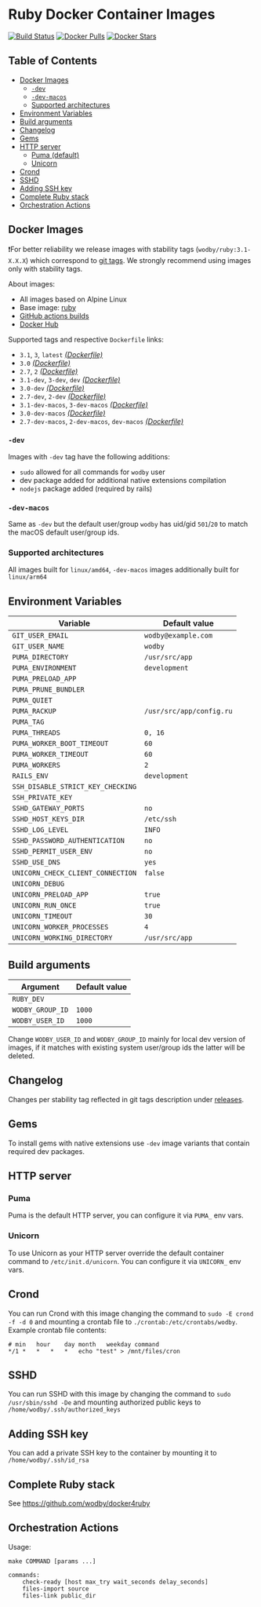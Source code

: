 # Ruby Docker Container Images

[![Build Status](https://github.com/wodby/ruby/workflows/Build%20docker%20image/badge.svg)](https://github.com/wodby/ruby/actions)
[![Docker Pulls](https://img.shields.io/docker/pulls/wodby/ruby.svg)](https://hub.docker.com/r/wodby/ruby)
[![Docker Stars](https://img.shields.io/docker/stars/wodby/ruby.svg)](https://hub.docker.com/r/wodby/ruby)

## Table of Contents

- [Docker Images](#docker-images)
    - [`-dev`](#-dev)
    - [`-dev-macos`](#-dev-macos)
    - [Supported architectures](#supported-architectures)
- [Environment Variables](#environment-variables)
- [Build arguments](#build-arguments)
- [Changelog](#changelog)
- [Gems](#gems)
- [HTTP server](#http-server)
    - [Puma (default)](#puma)
    - [Unicorn](#unicorn)
- [Crond](#crond)
- [SSHD](#sshd)
- [Adding SSH key](#adding-ssh-key)
- [Complete Ruby stack](#complete-ruby-stack)
- [Orchestration Actions](#orchestration-actions)

## Docker Images

❗For better reliability we release images with stability tags (`wodby/ruby:3.1-X.X.X`) which correspond to [git tags](https://github.com/wodby/ruby/releases). We strongly recommend using images only with stability tags.

About images:

- All images based on Alpine Linux
- Base image: [ruby](https://github.com/docker-library/ruby)
- [GitHub actions builds](https://github.com/wodby/ruby/actions) 
- [Docker Hub](https://hub.docker.com/r/wodby/ruby) 

Supported tags and respective `Dockerfile` links:

- `3.1`, `3`, `latest` [_(Dockerfile)_]
- `3.0` [_(Dockerfile)_]
- `2.7`, `2` [_(Dockerfile)_]
- `3.1-dev`, `3-dev`, `dev` [_(Dockerfile)_]
- `3.0-dev` [_(Dockerfile)_]
- `2.7-dev`, `2-dev` [_(Dockerfile)_]
- `3.1-dev-macos`, `3-dev-macos` [_(Dockerfile)_]
- `3.0-dev-macos` [_(Dockerfile)_]
- `2.7-dev-macos`, `2-dev-macos`, `dev-macos` [_(Dockerfile)_]

[_(Dockerfile)_]: https://github.com/wodby/ruby/tree/master/Dockerfile

### `-dev` 

Images with `-dev` tag have the following additions:

- `sudo` allowed for all commands for `wodby` user
- dev package added for additional native extensions compilation 
- `nodejs` package added (required by rails)

### `-dev-macos`

Same as `-dev` but the default user/group `wodby` has uid/gid `501`/`20`  to match the macOS default user/group ids.

### Supported architectures

All images built for `linux/amd64`, `-dev-macos` images additionally built for `linux/arm64`

## Environment Variables

| Variable                          | Default value            |
|-----------------------------------|--------------------------|
| `GIT_USER_EMAIL`                  | `wodby@example.com`      |
| `GIT_USER_NAME`                   | `wodby`                  |
| `PUMA_DIRECTORY`                  | `/usr/src/app`           |
| `PUMA_ENVIRONMENT`                | `development`            |
| `PUMA_PRELOAD_APP`                |                          |
| `PUMA_PRUNE_BUNDLER`              |                          |
| `PUMA_QUIET`                      |                          |
| `PUMA_RACKUP`                     | `/usr/src/app/config.ru` |
| `PUMA_TAG`                        |                          |
| `PUMA_THREADS`                    | `0, 16`                  |
| `PUMA_WORKER_BOOT_TIMEOUT`        | `60`                     |
| `PUMA_WORKER_TIMEOUT`             | `60`                     |
| `PUMA_WORKERS`                    | `2`                      |
| `RAILS_ENV`                       | `development`            |
| `SSH_DISABLE_STRICT_KEY_CHECKING` |                          |
| `SSH_PRIVATE_KEY`                 |                          |
| `SSHD_GATEWAY_PORTS`              | `no`                     |
| `SSHD_HOST_KEYS_DIR`              | `/etc/ssh`               |
| `SSHD_LOG_LEVEL`                  | `INFO`                   |
| `SSHD_PASSWORD_AUTHENTICATION`    | `no`                     |
| `SSHD_PERMIT_USER_ENV`            | `no`                     |
| `SSHD_USE_DNS`                    | `yes`                    |
| `UNICORN_CHECK_CLIENT_CONNECTION` | `false`                  |
| `UNICORN_DEBUG`                   |                          |
| `UNICORN_PRELOAD_APP`             | `true`                   |
| `UNICORN_RUN_ONCE`                | `true`                   |
| `UNICORN_TIMEOUT`                 | `30`                     |
| `UNICORN_WORKER_PROCESSES`        | `4`                      |
| `UNICORN_WORKING_DIRECTORY`       | `/usr/src/app`           |

## Build arguments

| Argument         | Default value |
|------------------|---------------|
| `RUBY_DEV`       |               |
| `WODBY_GROUP_ID` | `1000`        |
| `WODBY_USER_ID`  | `1000`        |

Change `WODBY_USER_ID` and `WODBY_GROUP_ID` mainly for local dev version of images, if it matches with existing system user/group ids the latter will be deleted.

## Changelog

Changes per stability tag reflected in git tags description under [releases](https://github.com/wodby/ruby/releases). 

## Gems

To install gems with native extensions use `-dev` image variants that contain required dev packages.

## HTTP server

### Puma

Puma is the default HTTP server, you can configure it via `PUMA_` env vars. 

### Unicorn

To use Unicorn as your HTTP server override the default container command to `/etc/init.d/unicorn`. You can configure it via `UNICORN_` env vars. 

## Crond

You can run Crond with this image changing the command to `sudo -E crond -f -d 0` and mounting a crontab file to `./crontab:/etc/crontabs/wodby`. Example crontab file contents:

```
# min	hour	day	month	weekday	command
*/1	*	*	*	*	echo "test" > /mnt/files/cron
```

## SSHD

You can run SSHD with this image by changing the command to `sudo /usr/sbin/sshd -De` and mounting authorized public keys to `/home/wodby/.ssh/authorized_keys`

## Adding SSH key

You can add a private SSH key to the container by mounting it to `/home/wodby/.ssh/id_rsa`

## Complete Ruby stack

See https://github.com/wodby/docker4ruby

## Orchestration Actions

Usage:
```
make COMMAND [params ...]

commands:
    check-ready [host max_try wait_seconds delay_seconds]
    files-import source
    files-link public_dir 
```

